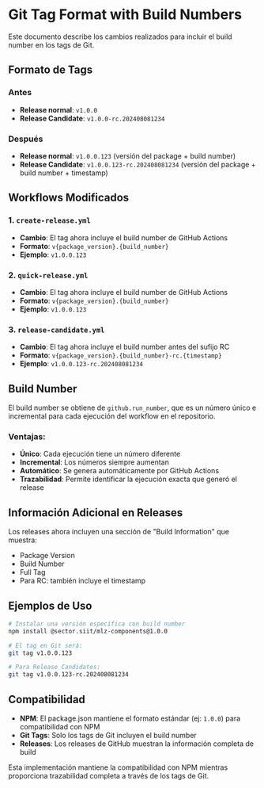 # Git Tag Format with Build Numbers

Este documento describe los cambios realizados para incluir el build number en los tags de Git.

## Formato de Tags

### Antes
- **Release normal**: `v1.0.0`
- **Release Candidate**: `v1.0.0-rc.202408081234`

### Después
- **Release normal**: `v1.0.0.123` (versión del package + build number)
- **Release Candidate**: `v1.0.0.123-rc.202408081234` (versión del package + build number + timestamp)

## Workflows Modificados

### 1. `create-release.yml`
- **Cambio**: El tag ahora incluye el build number de GitHub Actions
- **Formato**: `v{package_version}.{build_number}`
- **Ejemplo**: `v1.0.0.123`

### 2. `quick-release.yml`
- **Cambio**: El tag ahora incluye el build number de GitHub Actions
- **Formato**: `v{package_version}.{build_number}`
- **Ejemplo**: `v1.0.0.123`

### 3. `release-candidate.yml`
- **Cambio**: El tag ahora incluye el build number antes del sufijo RC
- **Formato**: `v{package_version}.{build_number}-rc.{timestamp}`
- **Ejemplo**: `v1.0.0.123-rc.202408081234`

## Build Number

El build number se obtiene de `github.run_number`, que es un número único e incremental para cada ejecución del workflow en el repositorio.

### Ventajas:
- **Único**: Cada ejecución tiene un número diferente
- **Incremental**: Los números siempre aumentan
- **Automático**: Se genera automáticamente por GitHub Actions
- **Trazabilidad**: Permite identificar la ejecución exacta que generó el release

## Información Adicional en Releases

Los releases ahora incluyen una sección de "Build Information" que muestra:
- Package Version
- Build Number
- Full Tag
- Para RC: también incluye el timestamp

## Ejemplos de Uso

```bash
# Instalar una versión específica con build number
npm install @sector.siit/mlz-components@1.0.0

# El tag en Git será:
git tag v1.0.0.123

# Para Release Candidates:
git tag v1.0.0.123-rc.202408081234
```

## Compatibilidad

- **NPM**: El package.json mantiene el formato estándar (ej: `1.0.0`) para compatibilidad con NPM
- **Git Tags**: Solo los tags de Git incluyen el build number
- **Releases**: Los releases de GitHub muestran la información completa de build

Esta implementación mantiene la compatibilidad con NPM mientras proporciona trazabilidad completa a través de los tags de Git.
